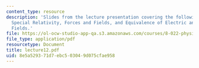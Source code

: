```yaml
---
content_type: resource
description: 'Slides from the lecture presentation covering the following topics:
  Special Relativity, Forces and Fields, and Equivalence of Electric and Magnetic
  Fields.'
file: https://ol-ocw-studio-app-qa.s3.amazonaws.com/courses/8-022-physics-ii-electricity-and-magnetism-fall-2004/8e5a529371d7ebc503049d075cfae958_lecture12.pdf
file_type: application/pdf
resourcetype: Document
title: lecture12.pdf
uid: 8e5a5293-71d7-ebc5-0304-9d075cfae958
---
```

